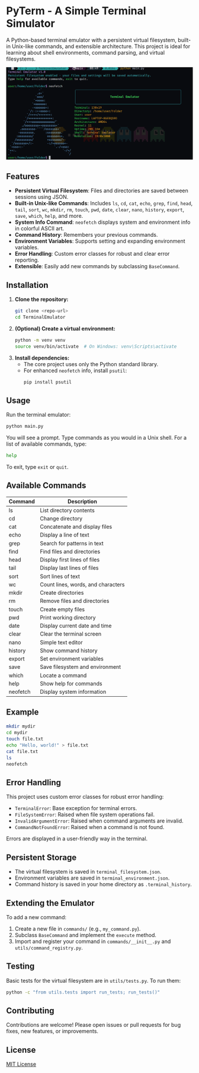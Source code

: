 # PyTerm - A Simple Terminal Simulator

A Python-based terminal emulator with a persistent virtual filesystem, built-in Unix-like commands, and extensible architecture. This project is ideal for learning about shell environments, command parsing, and virtual filesystems.

<p align="center">
  <img src="images/neofetch.png" alt="Neofetch Image">
</p>

## Features

- **Persistent Virtual Filesystem**: Files and directories are saved between sessions using JSON.
- **Built-in Unix-like Commands**: Includes `ls`, `cd`, `cat`, `echo`, `grep`, `find`, `head`, `tail`, `sort`, `wc`, `mkdir`, `rm`, `touch`, `pwd`, `date`, `clear`, `nano`, `history`, `export`, `save`, `which`, `help`, and more.
- **System Info Command**: `neofetch` displays system and environment info in colorful ASCII art.
- **Command History**: Remembers your previous commands.
- **Environment Variables**: Supports setting and expanding environment variables.
- **Error Handling**: Custom error classes for robust and clear error reporting.
- **Extensible**: Easily add new commands by subclassing `BaseCommand`.

## Installation

1. **Clone the repository:**
   ```sh
   git clone <repo-url>
   cd TerminalEmulator
   ```
2. **(Optional) Create a virtual environment:**
   ```sh
   python -m venv venv
   source venv/bin/activate  # On Windows: venv\Scripts\activate
   ```
3. **Install dependencies:**
   - The core project uses only the Python standard library.
   - For enhanced `neofetch` info, install `psutil`:
     ```sh
     pip install psutil
     ```

## Usage

Run the terminal emulator:
```sh
python main.py
```

You will see a prompt. Type commands as you would in a Unix shell. For a list of available commands, type:
```sh
help
```

To exit, type `exit` or `quit`.

## Available Commands

| Command    | Description                        |
|------------|------------------------------------|
| ls         | List directory contents            |
| cd         | Change directory                   |
| cat        | Concatenate and display files      |
| echo       | Display a line of text            |
| grep       | Search for patterns in text        |
| find       | Find files and directories         |
| head       | Display first lines of files       |
| tail       | Display last lines of files        |
| sort       | Sort lines of text                 |
| wc         | Count lines, words, and characters |
| mkdir      | Create directories                 |
| rm         | Remove files and directories       |
| touch      | Create empty files                 |
| pwd        | Print working directory            |
| date       | Display current date and time      |
| clear      | Clear the terminal screen          |
| nano       | Simple text editor                 |
| history    | Show command history               |
| export     | Set environment variables          |
| save       | Save filesystem and environment    |
| which      | Locate a command                  |
| help       | Show help for commands             |
| neofetch   | Display system information         |

## Example

```sh
mkdir mydir
cd mydir
touch file.txt
echo "Hello, world!" > file.txt
cat file.txt
ls
neofetch
```

## Error Handling

This project uses custom error classes for robust error handling:

- `TerminalError`: Base exception for terminal errors.
- `FileSystemError`: Raised when file system operations fail.
- `InvalidArgumentError`: Raised when command arguments are invalid.
- `CommandNotFoundError`: Raised when a command is not found.

Errors are displayed in a user-friendly way in the terminal.

## Persistent Storage

- The virtual filesystem is saved in `terminal_filesystem.json`.
- Environment variables are saved in `terminal_environment.json`.
- Command history is saved in your home directory as `.terminal_history`.

## Extending the Emulator

To add a new command:
1. Create a new file in `commands/` (e.g., `my_command.py`).
2. Subclass `BaseCommand` and implement the `execute` method.
3. Import and register your command in `commands/__init__.py` and `utils/command_registry.py`.

## Testing

Basic tests for the virtual filesystem are in `utils/tests.py`. To run them:
```sh
python -c "from utils.tests import run_tests; run_tests()"
```

## Contributing

Contributions are welcome! Please open issues or pull requests for bug fixes, new features, or improvements.

## License

[MIT License](LICENSE) 